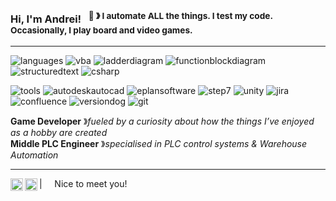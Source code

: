 ### Hi, I'm Andrei! &nbsp;&nbsp;<sup>:game_die: &#12299; I automate ALL the things. I test my code. Occasionally, I play board and video games.</sup>
 
----

![languages](https://img.shields.io/static/v1?label=&message=languages:&color=111&style=flat-square)
![vba](https://img.shields.io/static/v1?logo=googledocs&label=&message=vba&color=36465D&logoColor=AAA&style=flat-square)
![ladderdiagram](https://img.shields.io/static/v1?logo=siemens&label=&message=ld&color=36465D&logoColor=AAA&style=flat-square)
![functionblockdiagram](https://img.shields.io/static/v1?logo=siemens&label=&message=fbd&color=36465D&logoColor=AAA&style=flat-square)
![structuredtext](https://img.shields.io/static/v1?logo=siemens&label=&message=st&color=36465D&logoColor=AAA&style=flat-square)
![csharp](https://img.shields.io/static/v1?logo=dotnet&label=&message=csharp&color=36465D&logoColor=AAA&style=flat-square)

![tools](https://img.shields.io/static/v1?label=&message=tools:&color=111&style=flat-square)
![autodeskautocad](https://img.shields.io/static/v1?logo=autodesk&label=&message=autocad&color=36465D&logoColor=AAA&style=flat-square)
![eplansoftware](https://img.shields.io/static/v1?logo=e&label=&message=eplan&color=36465D&logoColor=AAA&style=flat-square)
![step7](https://img.shields.io/static/v1?logo=siemens&label=&message=tiaportal&color=36465D&logoColor=AAA&style=flat-square)
![unity](https://img.shields.io/static/v1?logo=unity&label=&message=unity&color=36465D&logoColor=AAA&style=flat-square)
![jira](https://img.shields.io/static/v1?logo=jira&label=&message=jira&color=36465D&logoColor=AAA&style=flat-square)
![confluence](https://img.shields.io/static/v1?logo=confluence&label=&message=confluence&color=36465D&logoColor=AAA&style=flat-square)
![versiondog](https://img.shields.io/static/v1?logo=datadog&label=&message=versiondog&color=36465D&logoColor=AAA&style=flat-square)
![git](https://img.shields.io/static/v1?logo=git&label=&message=git&color=36465D&logoColor=AAA&style=flat-square)

**Game Developer** &#12299;_fueled by a curiosity about how the things I’ve enjoyed as a hobby are created_
<br/>
**Middle PLC Engineer** &#12299;_specialised in PLC control systems & Warehouse Automation_

----

<a href="https://www.linkedin.com/in/ataras/">
  <img align="left" alt="Andrei's LinkedIn" width="20px" src="https://simpleicons.now.sh/linkedin/495f7e" />
</a>
<a href="https://www.instagram.com/arkwlr/">
  <img align="left" alt="Andrei's Instagram" width="20px" src="https://simpleicons.now.sh/instagram/495f7e" />
</a>

| &nbsp;&nbsp;&nbsp; Nice to meet you!
